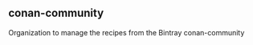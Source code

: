 
conan-community
---------------

Organization to manage the recipes from the Bintray conan-community

